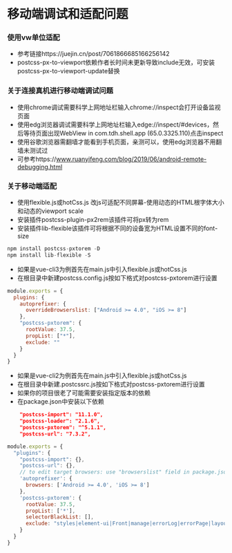 # 移动端调试和适配问题
### 使用vw单位适配
- 参考链接https://juejin.cn/post/7061866685166256142
- postcss-px-to-viewport依赖作者长时间未更新导致include无效，可安装postcss-px-to-viewport-update替换
### 关于连接真机进行移动端调试问题
- 使用chrome调试需要科学上网地址栏输入chrome://inspect会打开设备监视页面 
- 使用edg浏览器调试需要科学上网地址栏输入edge://inspect/#devices，然后等待页面出现WebView in com.tdh.shell.app (65.0.3325.110)点击inspect
- 使用谷歌浏览器需翻墙才能看到手机页面，亲测可以，使用edg浏览器不用翻墙未测试过
- 可参考https://www.ruanyifeng.com/blog/2019/06/android-remote-debugging.html

### 关于移动端适配

- 使用flexible.js或hotCss.js 改js可适配不同屏幕-使用动态的HTML根字体大小和动态的viewport scale
- 安装插件postcss-plugin-px2rem该插件可将px转为rem
- 安装插件lib-flexible该插件可将根据不同的设备宽为HTML设置不同的font-size
```js
npm install postcss-pxtorem -D
npm install lib-flexible -S
```

- 如果是vue-cli3为例首先在main.js中引入flexible.js或hotCss.js
- 在根目录中新建postcss.config.js按如下格式对postcss-pxtorem进行设置
```js
module.exports = {
  plugins: {
    autoprefixer: {
      overrideBrowserslist: ["Android >= 4.0", "iOS >= 8"]
    },
    "postcss-pxtorem": {
      rootValue: 37.5,
      propList: ["*"],
      exclude: ""
    }
  }
}

```

- 如果是vue-cli2为例首先在main.js中引入flexible.js或hotCss.js
- 在根目录中新建.postcssrc.js按如下格式对postcss-pxtorem进行设置
- 如果你的项目很老了可能需要安装指定版本的依赖
- 在package.json中安装以下依赖
```json
    "postcss-import": "11.1.0",
    "postcss-loader": "2.1.6",
    "postcss-pxtorem": "^5.1.1",
    "postcss-url": "7.3.2",
```
```js
module.exports = {
  "plugins": {
    "postcss-import": {},
    "postcss-url": {},
    // to edit target browsers: use "browserslist" field in package.json
    'autoprefixer': {
      browsers: ['Android >= 4.0', 'iOS >= 8']
    },
    'postcss-pxtorem': {
      rootValue: 37.5,
      propList: ['*'],
      selectorBlackList: [],
      exclude: "styles|element-ui|Front|manage|errorLog|errorPage|layout|login|components" //不需要处理的文件目录
    }
  }
}


```




